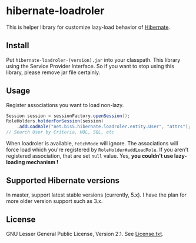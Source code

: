 hibernate-loadroler
===================

This is helper library for customize lazy-load behavior of [Hibernate](https://hibernate.org/).

## Install
Put `hibernate-loadroler-(version).jar` into your classpath.
This library using the Service Provider Interface. 
So if you want to stop using this library, please remove jar file certainly.

## Usage
Register associations you want to load non-lazy.
```java
Session session = sessionFactory.openSession();
RoleHolders.holderForSession(session)
    .addLoadRole("net.bis5.hibernate.loadroler.entity.User", "attrs");
// Search User by Criteria, HQL, SQL, etc
```

When loadroler is available, `FetchMode` will ignore.
The associations will force load which you're registered by `RoleHolder#addLoadRole`.
If you aren't registered association, that are set `null` value.
Yes, **you couldn't use lazy-loading mechanism !**

## Supported Hibernate versions
In master, support latest stable versions (currently, 5.x).
I have the plan for more older version support such as 3.x.

## License
GNU Lesser General Public License, Version 2.1.
See [License.txt](./License.txt).
